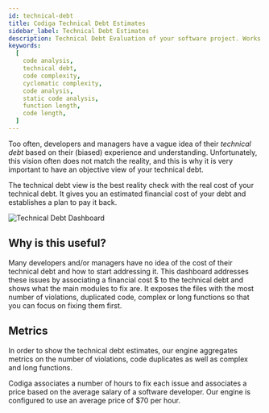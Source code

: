 ```yaml
---
id: technical-debt
title: Codiga Technical Debt Estimates
sidebar_label: Technical Debt Estimates
description: Technical Debt Evaluation of your software project. Works on any code hosting platform and 12+ languages. Free 14 days trial.
keywords:
  [
    code analysis,
    technical debt,
    code complexity,
    cyclomatic complexity,
    code analysis,
    static code analysis,
    function length,
    code length,
  ]
---
```


Too often, developers and managers have a vague idea of their _technical debt_ based on their (biased) experience and understanding. Unfortunately, this vision often does not match the reality, and this is why it is very important to have an objective view of your technical debt.

The technical debt view is the best reality check with the real cost of your technical debt.
It gives you an estimated financial cost of your debt and establishes a plan to pay it back.

![Technical Debt Dashboard](/img/technical-debt-dashboard.png)

## Why is this useful?

Many developers and/or managers have no idea of the cost of their technical debt
and how to start addressing it.
This dashboard addresses these issues by associating a financial cost $ to the technical debt and shows what the main modules to fix are. It exposes the files with the most number of violations, duplicated code, complex or long functions so that you can
focus on fixing them first.

## Metrics

In order to show the technical debt estimates, our engine aggregates metrics
on the number of violations, code duplicates as well as complex and
long functions.

Codiga associates a number of hours to fix each issue and associates
a price based on the average salary of a software developer. Our engine
is configured to use an average price of $70 per hour.
